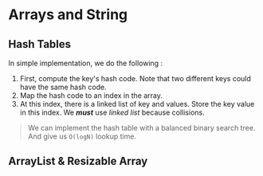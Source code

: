 # Arrays and String
## Hash Tables 
In simple implementation, we do the following :
1. First, compute the key's hash code. Note that two different keys could have the same hash code.
2. Map the hash code to an index in the array.
3. At this index, there is a linked list of key and values. Store the key value in this index. We _**must**_ use _linked list_ because collisions.
> We can implement the hash table with a balanced binary search tree. And give us `O(logN)` lookup time.
## ArrayList & Resizable Array

<!--stackedit_data:
eyJoaXN0b3J5IjpbLTMyODA4NDM1OV19
-->